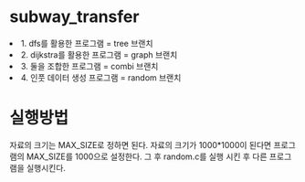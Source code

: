 # subway_transfer
 
 
 <li> 1. dfs를 활용한 프로그램 = tree 브랜치
 
 <li> 2. dijkstra를 활용한 프로그램 = graph 브랜치
 
 <li> 3. 둘을 조합한 프로그램 = combi 브랜치
  
  <li> 4. 인풋 데이터 생성 프로그램 = random 브랜치

<br/>

# 실행방법

자료의 크기는 MAX_SIZE로 정하면 된다. 
자료의 크기가 1000*1000이 된다면 프로그램의 MAX_SIZE를 1000으로 설정한다.
그 후 random.c를 실행 시킨 후 다른 프로그램을 실행시킨다. 
